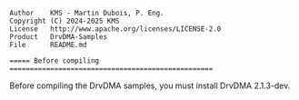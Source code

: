 
    Author    KMS - Martin Dubois, P. Eng.
    Copyright (C) 2024-2025 KMS
    License   http://www.apache.org/licenses/LICENSE-2.0
    Product   DrvDMA-Samples
    File      README.md

    ===== Before compiling ==================================================

Before compiling the DrvDMA samples, you must install DrvDMA 2.1.3-dev.
